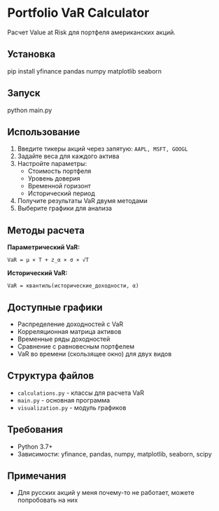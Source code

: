 # Portfolio VaR Calculator

Расчет Value at Risk для портфеля американских акций.

## Установка

pip install yfinance pandas numpy matplotlib seaborn


## Запуск

python main.py

## Использование

1. Введите тикеры акций через запятую: `AAPL, MSFT, GOOGL`
2. Задайте веса для каждого актива
3. Настройте параметры:
   - Стоимость портфеля 
   - Уровень доверия 
   - Временной горизонт 
   - Исторический период 
4. Получите результаты VaR двумя методами
5. Выберите графики для анализа

## Методы расчета

**Параметрический VaR:**
```
VaR = μ × T + z_α × σ × √T
```

**Исторический VaR:**
```
VaR = квантиль(исторические_доходности, α)
```

## Доступные графики

- Распределение доходностей с VaR
- Корреляционная матрица активов
- Временные ряды доходностей
- Сравнение с равновесным портфелем
- VaR во времени (скользящее окно) для двух видов

## Структура файлов

- `calculations.py` - классы для расчета VaR
- `main.py` - основная программа
- `visualization.py` - модуль графиков

## Требования

- Python 3.7+
- Зависимости: yfinance, pandas, numpy, matplotlib, seaborn, scipy

## Примечания

- Для русских акций у меня почему-то не работает, можете попробовать на них
